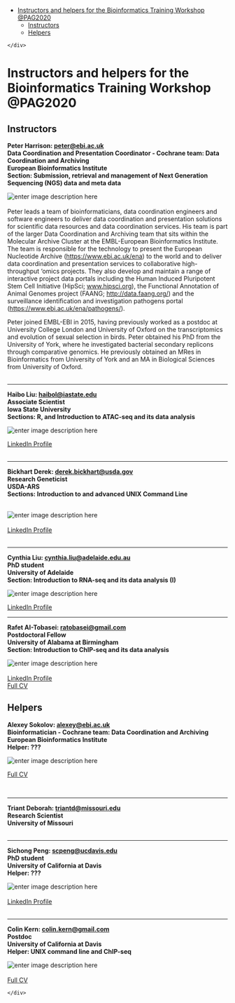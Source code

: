 <!DOCTYPE html>
<html>

<head>
  <meta charset="utf-8">
  <meta name="viewport" content="width=device-width, initial-scale=1.0">
  <title>Welcome file</title>
  <link rel="stylesheet" href="https://stackedit.io/style.css" />
</head>

<body class="stackedit">
  <div class="stackedit__left">
    <div class="stackedit__toc">
      
<ul>
<li><a href="#instructors-and-helpers-for-the-bioinformatics-training-workshop-pag2020">Instructors and helpers for the Bioinformatics Training Workshop @PAG2020</a>
<ul>
<li><a href="#instructors">Instructors</a></li>
<li><a href="#helpers">Helpers</a></li>
</ul>
</li>
</ul>

    </div>
  </div>
  <div class="stackedit__right">
    <div class="stackedit__html">
      <h1 id="instructors-and-helpers-for-the-bioinformatics-training-workshop-pag2020">Instructors and helpers for the Bioinformatics Training Workshop @PAG2020</h1>
<h2 id="instructors">Instructors</h2>
<p><strong>Peter Harrison: <a href="mailto:peter@ebi.ac.uk">peter@ebi.ac.uk</a></strong><br>
<strong>Data Coordination and Presentation Coordinator - Cochrane team: Data Coordination and Archiving</strong><br>
<strong>European Bioinformatics Institute</strong><br>
<strong>Section: Submission, retrieval and management of Next Generation Sequencing (NGS) data and meta data</strong> </p><div><img src="https://lh3.googleusercontent.com/WPjj1Z2wOx2KbNwfK5DubX4VYERRIzysg2Agqk1UD2oBjbh-BknqQIUWMTFdKK270oNpY39mC-g" alt="enter image description here"> </div><br>
Peter leads a team of bioinformaticians, data coordination engineers and software engineers to deliver data coordination and presentation solutions for scientific data resources and data coordination services. His team is part of the larger Data Coordination and Archiving team that sits within the Molecular Archive Cluster at the EMBL-European Bioinformatics Institute. The team is responsible for the technology to present the European Nucleotide Archive (<a href="https://www.ebi.ac.uk/ena">https://www.ebi.ac.uk/ena</a>) to the world and to deliver data coordination and presentation services to collaborative high-throughput ‘omics projects. They also develop and maintain a range of interactive project data portals including the Human Induced Pluripotent Stem Cell Initiative (HipSci;  <a href="http://www.hipsci.org/">www.hipsci.org</a>), the Functional Annotation of Animal Genomes project (FAANG;  <a href="http://data.faang.org/">http://data.faang.org/</a>) and the surveillance identification and investigation pathogens portal (<a href="https://www.ebi.ac.uk/ena/pathogens/">https://www.ebi.ac.uk/ena/pathogens/</a>).<p></p>
<p>Peter joined EMBL-EBI in 2015, having previously worked as a postdoc at University College London and University of Oxford on the transcriptomics and evolution of sexual selection in birds. Peter obtained his PhD from the University of York, where he investigated bacterial secondary replicons through comparative genomics. He previously obtained an MRes in Bioinformatics from University of York and an MA in Biological Sciences from University of Oxford.<br>
<br></p>
<hr>
<p><strong>Haibo Liu: <a href="mailto:haibol@iastate.edu">haibol@iastate.edu</a></strong><br>
<strong>Associate Scientist</strong><br>
<strong>Iowa State University</strong><br>
<strong>Sections: R, and Introduction to ATAC-seq and its data analysis</strong></p><div><img src="https://lh3.googleusercontent.com/tCpx9NYSecCmf_xF4Va1DN_S-HNL9Kki08UfVZOf2F58ypSAPu9coJvh_WKzUdzjfHAyp7GMLKA" alt="enter image description here"></div><p></p>

<p><a href="https://www.linkedin.com/in/haibo-liu-a4559b69/">LinkedIn Profile</a><br>
<br></p>
<hr>
<p><strong>Bickhart Derek: <a href="mailto:derek.bickhart@usda.gov">derek.bickhart@usda.gov</a></strong><br>
<strong>Research Geneticist</strong><br>
<strong>USDA-ARS</strong><br>
<strong>Sections: Introduction to and advanced UNIX Command Line</strong></p><div><br>
<img src="https://lh3.googleusercontent.com/DONelsu4GGBfhbtYZ2LzGx6SbaYrLxh4-SNcEIO6ogLVdvEZ4785VoTWlqtkUf0WOGWZFrPdGNQ" alt="enter image description here"> </div><br>
<a href="https://www.linkedin.com/in/derek-bickhart-21392333/">LinkedIn Profile</a><br>
<br><p></p>
<hr>
<p><strong>Cynthia Liu: <a href="mailto:cynthia.liu@adelaide.edu.au">cynthia.liu@adelaide.edu.au</a></strong><br>
<strong>PhD student</strong><br>
<strong>University of Adelaide</strong><br>
<strong>Section: Introduction to RNA-seq and its data analysis (I)</strong> </p><div><img src="https://lh3.googleusercontent.com/-f6kg3l9SbtMSYBcaSU5pktIrzVffXG1cB_FClHNxm6ALxoee50x9zMsW9RTGjw_fZR39hmj9bs" alt="enter image description here"></div><p></p>
<p><a href="https://www.linkedin.com/in/cynthia-liu-7a460924/">LinkedIn Profile</a><br>
</p>
<hr>
<p><strong>Rafet AI-Tobasei: <a href="mailto:ratobasei@gmail.com">ratobasei@gmail.com</a></strong><br>
<strong>Postdoctoral Fellow</strong><br>
<strong>University of Alabama at Birmingham</strong><br>
<strong>Section: Introduction to ChIP-seq and its data analysis</strong></p><div><img src="https://lh3.googleusercontent.com/97LdRNnOygzK199QQjozMQo5Jj4DhLnTRnpsRLe3TCd2MxApbfACq8QDvrRR46Zv76aN8z9N-E0" alt="enter image description here"></div><br>
<a href="https://www.linkedin.com/in/rafet-al-tobasei-bb924040/">LinkedIn Profile</a><br>
<a href="https://www.soph.uab.edu/sites/edu.ssg/files/People/RTobasei/Rafet_Al-Tobasei_Resume.pdf">Full CV</a><p></p>
<h2 id="helpers">Helpers</h2>
<p><strong>Alexey Sokolov: <a href="mailto:alexey@ebi.ac.uk">alexey@ebi.ac.uk</a></strong><br>
<strong>Bioinformatician - Cochrane team: Data Coordination and Archiving</strong><br>
<strong>European Bioinformatics Institute</strong><br>
<strong>Helper: ???</strong></p><div><img src="https://lh3.googleusercontent.com/k2ZDIO6wodhXUDkf60utpdonkOhyxck4vc39oEOcspm-DgTlF2mDO1RnUgbgxYROhhpxgarMPyQ" alt="enter image description here"></div><p></p>

<p><a href="https://drive.google.com/file/d/1gBWfw82-_e-L5iMMO7j0bQFGPUlU368c/view?usp=sharing">Full CV</a></p>
<br>
<hr>
<p><strong>Triant Deborah: <a href="mailto:triantd@missouri.edu">triantd@missouri.edu</a></strong><br>
<strong>Research Scientist</strong><br>
<strong>University of Missouri</strong><br>
<br></p>
<hr>
<p><strong>Sichong Peng: <a href="mailto:scpeng@ucdavis.edu">scpeng@ucdavis.edu</a></strong><br>
<strong>PhD student</strong><br>
<strong>University of California at Davis</strong><br>
<strong>Helper: ???</strong></p><div><img src="https://lh3.googleusercontent.com/W31shBACfzMYH3h4JXgfJfw8_VmMk1EEp1bG_N1DjxVthGAyKqvrCJH0SqzKiCeigsdDqaSJxzM" alt="enter image description here"></div><br>
<a href="https://www.linkedin.com/in/sichong-peng/">LinkedIn Profile</a><br>
<br><p></p>
<hr>
<p><strong>Colin Kern: <a href="mailto:colin.kern@gmail.com">colin.kern@gmail.com</a></strong><br>
<strong>Postdoc</strong><br>
<strong>University of California at Davis</strong><br>
<strong>Helper: UNIX command line and ChIP-seq</strong></p><div><img src="https://lh3.googleusercontent.com/l_wU8RGC5Vx6SqfR84z3fkfuzM7WL7LR4i8bawTvaCihKJzURLFKU8IXEvhoY6Wy7809NrAYoxA" alt="enter image description here"></div><br>
<a href="https://animalscience.ucdavis.edu/sites/g/files/dgvnsk446/files/inline-files/kern_colin_cv.pdf">Full CV</a><p></p>

    </div>
  </div>
</body>

</html>
